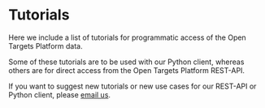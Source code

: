 # Tutorials

Here we include a list of tutorials for programmatic access of the Open Targets Platform data.

Some of these tutorials are to be used with our Python client, whereas others are for direct access from the Open Targets Platform REST-API.

If you want to suggest new tutorials or new use cases for our REST-API or Python client, please [email us](mailto:support@targevalidation.org).

